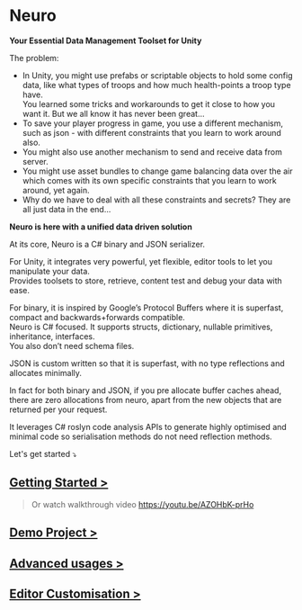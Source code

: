 # Neuro

**Your Essential Data Management Toolset for Unity**

The problem:
- In Unity, you might use prefabs or scriptable objects to hold some config data, like what types of troops and how much health-points a troop type have.   
You learned some tricks and workarounds to get it close to how you want it. But we all know it has never been great…
- To save your player progress in game, you use a different mechanism, such as json - with different constraints that you learn to work around also.
- You might also use another mechanism to send and receive data from server.
- You might use asset bundles to change game balancing data over the air which comes with its own specific constraints that you learn to work around, yet again.
- Why do we have to deal with all these constraints and secrets? They are all just data in the end...

**Neuro is here with a unified data driven solution**

At its core, Neuro is a C# binary and JSON serializer.

For Unity, it integrates very powerful, yet flexible, editor tools to let you manipulate your data.  
Provides toolsets to store, retrieve, content test and debug your data with ease.

For binary, it is inspired by Google’s Protocol Buffers where it is superfast, compact and backwards+forwards compatible.  
Neuro is C# focused. It supports structs, dictionary, nullable primitives, inheritance, interfaces.  
You also don’t need schema files.

JSON is custom written so that it is superfast, with no type reflections and allocates minimally.

In fact for both binary and JSON, if you pre allocate buffer caches ahead, there are zero allocations from neuro, apart from the new objects that are returned per your request.

It leverages C# roslyn code analysis APIs to generate highly optimised and minimal code so serialisation methods do not need reflection methods.

Let's get started ⤵️

## [Getting Started >](Docs/GettingStarted.md)
> Or watch walkthrough video https://youtu.be/AZOHbK-prHo

## [Demo Project >](Docs/DemoProject.md)

## [Advanced usages >](Docs/AdvancedUsages.md)

## [Editor Customisation >](Docs/EditorCustomisation.md)